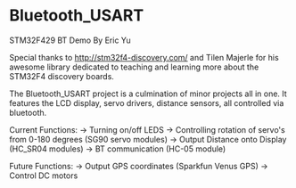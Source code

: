 # Bluetooth_USART
STM32F429 BT Demo
By Eric Yu

Special thanks to http://stm32f4-discovery.com/ and Tilen Majerle for his awesome library dedicated to teaching and learning more about the STM32F4 discovery boards.

The Bluetooth_USART project is a culmination of minor projects all in one. It features the LCD display, servo drivers, distance sensors, all controlled via bluetooth.

Current Functions:
  -> Turning on/off LEDS
  -> Controlling rotation of servo's from 0-180 degrees (SG90 servo modules)
  -> Output Distance onto Display (HC_SR04 modules)
  -> BT communication (HC-05 module)

Future Functions:
  -> Output GPS coordinates (Sparkfun Venus GPS)
  -> Control DC motors
